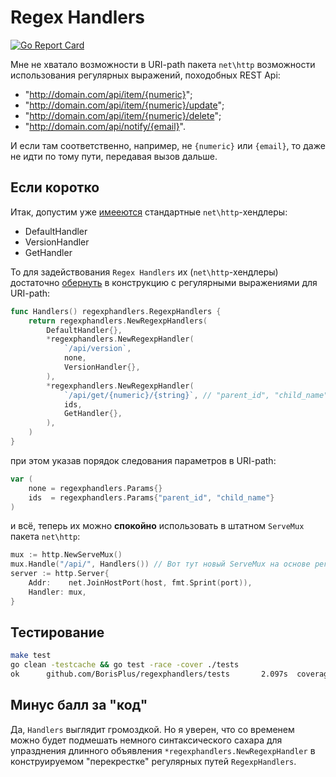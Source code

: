 # Regex Handlers

[![Go Report Card](https://goreportcard.com/badge/github.com/BorisPlus/regexphandlers)](https://goreportcard.com/report/github.com/BorisPlus/regexphandlers)

Мне не хватало возможности в URI-path пакета `net\http` возможности использования регулярных выражений, походобных REST Api:

* "http://domain.com/api/item/{numeric}";
* "http://domain.com/api/item/{numeric}/update";
* "http://domain.com/api/item/{numeric}/delete";
* "http://domain.com/api/notify/{email}".

И если там соответственно, например, не `{numeric}` или `{email}`, то даже не идти по тому пути, передавая вызов дальше.
  
## Если коротко

Итак, допустим уже [имееются](tests/handler.go) стандартные `net\http`-хендлеры:

* DefaultHandler
* VersionHandler
* GetHandler

То для задействования `Regex Handlers` их (`net\http`-хендлеры) достаточно [обернуть](tests/router.go) в конструкцию с регулярными выражениями для URI-path:

```go
func Handlers() regexphandlers.RegexpHandlers {
    return regexphandlers.NewRegexpHandlers(
        DefaultHandler{},
        *regexphandlers.NewRegexpHandler(
            `/api/version`,
            none,
            VersionHandler{},
        ),
        *regexphandlers.NewRegexpHandler(
            `/api/get/{numeric}/{string}`, // "parent_id", "child_name"
            ids,
            GetHandler{},
        ),
    )
}
```

при этом указав порядок следования параметров в URI-path:

```go
var (
    none = regexphandlers.Params{}
    ids  = regexphandlers.Params{"parent_id", "child_name"}
)
```

и всё, теперь их можно **спокойно** использовать в штатном `ServeMux` пакета `net\http`:

```go
mux := http.NewServeMux()
mux.Handle("/api/", Handlers()) // Вот тут новый ServeMux на основе регулярок
server := http.Server{
    Addr:    net.JoinHostPort(host, fmt.Sprint(port)),
    Handler: mux,
}
```

## Тестирование

```bash
make test
go clean -testcache && go test -race -cover ./tests
ok      github.com/BorisPlus/regexphandlers/tests       2.097s  coverage: 76.5% of statements
```

## Минус балл за "код"

Да, `Handlers` выглядит громоздкой. Но я уверен, что со временем можно будет подмешать немного синтаксического сахара для упразднения длинного объявления `*regexphandlers.NewRegexpHandler` в конструируемом "перекрестке" регулярных путей `RegexpHandlers`.
